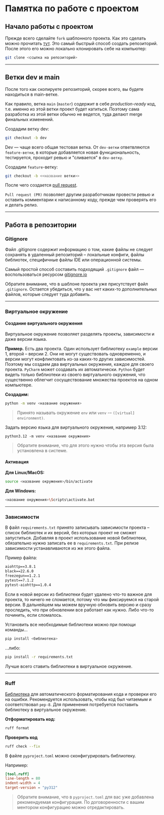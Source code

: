 # Памятка по работе с проектом

## Начало работы с проектом
Прежде всего сделайте `fork` шаблонного проекта. 
Как это сделать можно прочитать [тут](https://docs.github.com/en/get-started/quickstart/fork-a-repo).
Это самый быстрый способ создать репозиторий. После этого его можно локально клонировать себе на компьютер:

``` sh
git clone <ссылка на репозиторий>
```

---
## Ветки dev и main
После того как скопируете репозиторий, скорее всего, вы будете находиться в main-ветке. 

Как правило, ветка `main` (`master`) содержит в себе _production-ready_ код, т.е. именно из этой ветки проект будет катиться. Поэтому сама разработка из этой ветки обычно не ведется, туда делают merge финальных изменений.

Создадим ветку dev:
``` sh
git checkout -b dev
```

Dev — чаще всего общая тестовая ветка. От `dev-ветки` ответвляются `feature-ветки`, в которые добавляется новая функциональность, тестируется, проходит ревью и "сливается" в `dev-ветку`.

Создадим `feature`-ветку:
``` sh
git checkout -b <<название ветки>>
```

После чего создается [pull request](https://docs.github.com/en/pull-requests/collaborating-with-pull-requests/proposing-changes-to-your-work-with-pull-requests/creating-a-pull-request).

`Pull request (PR)` позволяет другим разработчикам провести ревью и оставить комментарии к написанному коду, прежде чем проверять его и делать релиз.


---
## Работа в репозитории

### Gitignore

Файл .gitignore содержит информацию о том, какие файлы не следует сохранять в удаленный репозиторий – локальные конфиги, файлы библиотек, специфичные файлы IDE или операционной системы.  

Самый простой способ составить подходящий `.gitignore` файл — воспользоваться ресурсом [gitignore.io](https://www.toptal.com/developers/gitignore/)


Обратите внимание, что в шаблоне проекта уже присутствует файл `.gitignore`. Остается убедиться, что у вас нет каких-то дополнительных файлов, которые следует туда добавить.

---
### Виртуальное окружение

#### Создание виртуального окружения

Виртуальное окружение позволяет разделять проекты, зависимости и даже версии языка.

**Пример.** Есть два проекта. Один использует библиотеку `example` версии 1, второй – версии 2. Они не могут существовать одновременно, и версии могут конфликтовать из-за каких-то других зависимостей. Поэтому мы создаем два виртуальных окружения, каждое для своего проекта. `PyCharm` может создавать их автоматически. `Python` будет видеть только библиотеки из своего виртуального окружения, что существенно облегчит сосуществование множества проектов на одном компьютере.

**Создадим:**
``` sh
python -m venv <название окружения>
```

> Принято называть окружение `env` или `venv` -– `([virtual] environment)`.

Задать версию языка для виртуального окружения, например 3.12:
```
python3.12 -m venv <название окружения>
```

> Обратите внимание, что для этого нужно чтобы эта версия была установлена в системе.


#### Активация
**Для Linux/MacOS:**
``` sh
source <название окружения>/bin/activate
```

**Для Windows:**
``` sh
<название окружения>\Scripts\activate.bat
```

---
### Зависимости
В файл `requirements.txt` принято записывать зависимости проекта – список библиотек и их версий, без которых проект не сможет запуститься. Добавляя в проект использование новой библиотеки, обязательно нужно записать ее в `requirements.txt`. При релизе зависимости устанавливаются из же этого файла.

Пример файла:
```requirements.txt
aiohttp==3.8.1
black==22.6.0
freezegun==1.2.1
pytest==7.1.2
pytest-aiohttp==1.0.4
```

Если в новой версии из библиотеки будет удалено что-то важное для проекта, то ничего не сломается, потому что мы фиксируемся на старой версии. В дальнейшем мы можем вручную обновить версию и сразу проследить, что при обновлении все работает как нужно. Либо что-то починить, если сломалось.

Установить все необходимые библиотеки можно при помощи команды…
```sh
pip install <библиотека>
```

…либо:
```sh
pip install -r requirements.txt
```

Лучше всего ставить библиотеки в виртуальное окружение.

---
### Ruff
[Библиотека](https://docs.astral.sh/ruff/) для автоматического форматирования кода и проверки его на ошибки. Рекомендуется использовать, чтобы код был читаемым и соответствовал `pep-8`. Для применения потребуется поставить библиотеку в виртуальное окружение.

**Отформатировать код:**
```sh
ruff format  
```

**Проверить код**
```sh
ruff check --fix  
```

В файле `pyproject.toml` можно сконфигурировать библиотеку. 

Например:
```toml
[tool.ruff]
line-length = 80
indent-width = 4
target-version = "py312"
```

> Обратите внимание, что в `pyproject.toml` для вас уже добавлена рекомендуемая конфигурация. 
> По договоренности с вашим ментором конфигурацию можно отредактировать.